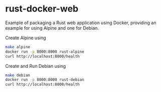 # rust-docker-web

Example of packaging a Rust web application using Docker, providing an example for using Alpine and one for Debian.

Create Alpine using

```bash
make alpine
docker run -p 8000:8000 rust-alpine
curl http://localhost:8000/health
```

Create and Run Debian using
```bash
make debian
docker run -p 8000:8000 rust-debian
curl http://localhost:8000/health
```
